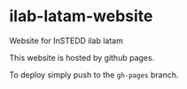 # ilab-latam-website
Website for InSTEDD ilab latam

This website is hosted by github pages.

To deploy simply push to the `gh-pages` branch.
